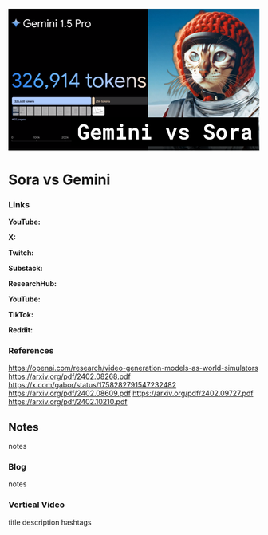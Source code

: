 ![thumbnail](thumbnail.png)

# Sora vs Gemini

### Links

**YouTube:**

**X:**

**Twitch:**

**Substack:**

**ResearchHub:**

**YouTube:**

**TikTok:**

**Reddit:**

### References

https://openai.com/research/video-generation-models-as-world-simulators
https://arxiv.org/pdf/2402.08268.pdf
https://x.com/gabor/status/1758282791547232482
https://arxiv.org/pdf/2402.08609.pdf
https://arxiv.org/pdf/2402.09727.pdf
https://arxiv.org/pdf/2402.10210.pdf

## Notes

notes

### Blog

notes

### Vertical Video

title
description
hashtags